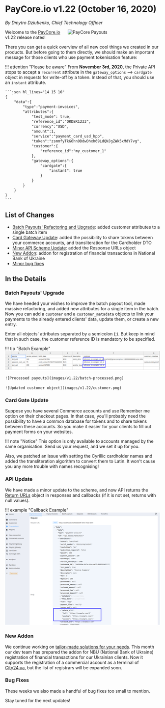 # **PayCore.io v1.22 (October 16, 2020)**

*By Dmytro Dziubenko, Chief Technology Officer*

<img src="https://paycore.io/wp-content/uploads/2020/10/paycore_illustration_newstyle-15.10-770x400.png" alt="PayCore Payouts" style="width: 300px; float: right; padding-left: 5px;">

Welcome to the [PayCore.io](https://paycore.io/) v1.22 release notes!

There you can get a quick overview of all new cool things we created in our products. But before going to them directly, we should make an important message for those clients who use payment tokenisation feature:

!!! attention "Please be aware"
    From **November 3rd, 2020**, the Private API stops to accept a `recurrent` attribute in the `gateway_options` --> `cardgate` object in requests for write-off by a token. Instead of that, you should use an `instant` attribute.

    ```json hl_lines="14 15 16"
    {
        "data":{
            "type":"payment-invoices",
            "attributes":{
                "test_mode": true,
                "reference_id":"ORDER1233",
                "currency":"USD",
                "amount":1,
                "service":"payment_card_usd_hpp",
                "token":"zsmmfyTkG6hn9DdwDhxh69LdQNJgZWk5xMdY7vg",
                "customer":{
                    "reference_id":"my_customer_1"
                },
                "gateway_options":{
                    "cardgate":{
                        "instant": true
                    }
                }
            }
        }
    }
    ```

## List of Changes

* [Batch Payouts' Refactoring and Upgrade](#batch-payouts-upgrade): added customer attributes to a single batch item
* [Card Gateway Update](#card-gate-update): added the possibility to share tokens between your commerce accounts, and transliteration for the Cardholder DTO
* [Minor API Scheme Update](#api-update): added the Response URLs object
* [New Addon](#new-addon): addon for registration of financial transactions in  National Bank of Ukraine
* [Minor bug fixes](#bug-fixes)

## In the Details

### Batch Payouts' Upgrade

We have heeded your wishes to improve the batch payout tool, made massive refactoring, and added new attributes for a single item in the batch. Now you can add a `customer` and a `customer_metadata` objects to link your payments to the already entered clients' data, update them, or create a new entry.

Enter all objects' attributes separated by a semicolon (;). But keep in mind that in such case, the customer reference ID is mandatory to be specified.

!!! tip "Batch Example"
    ![Batch](images/v1.22/batch-csv.png)

    ![Processed payouts](images/v1.22/batch-processed.png)

    ![Updated customer object](images/v1.22/customer.png)

### Card Gate Update

Suppose you have several Commerce accounts and use Remember me option on their checkout pages. In that case, you'll probably need the possibility to have a common database for tokens and to share tokens between these accounts. So you make it easier for your clients to fill out payment forms on your websites.

!!! note "Notice"
    This option is only available to accounts managed by the same organisation. Send us your request, and we set it up for you.

Also, we patched an issue with setting the Cyrillic cardholder names and added the transliteration algorithm to convert them to Latin. It won't cause you any more trouble with names recognising!

### API Update

We have made a minor update to the scheme, and now API returns the [Return URLs](/release-notes/v1.6.12/#return-urls-variations) object in responses and callbacks (if it is not set, returns with null values).

!!! example "Callback Example"
    ![Return URLs in a Callback](images/v1.22/return-urls.png)

### New Addon

We continue working on [tailor-made solutions for your needs](/release-notes/v1.11/#addons). This month our dev team has prepared the addon for NBU (National Bank of Ukraine) registration of financial transactions for our Ukrainian clients. Now it supports the registration of a commercial account as a terminal of [City24.ua](https://www.city24.ua/en/), but the list of registrars will be expanded soon.

### Bug Fixes

These weeks we also made a handful of bug fixes too small to mention.

Stay tuned for the next updates!
